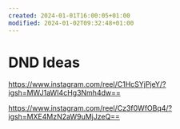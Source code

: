 ```yaml
---
created: 2024-01-01T16:00:05+01:00
modified: 2024-01-02T09:32:48+01:00
---
```


# DND Ideas

https://www.instagram.com/reel/C1HcSYjPjeY/?igsh=MWJ1aWI4cHg3Nmh4dw==

https://www.instagram.com/reel/Cz3f0WfOBq4/?igsh=MXE4MzN2aW9uMjJzeQ==
